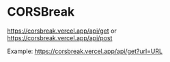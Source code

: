 # CORSBreak
https://corsbreak.vercel.app/api/get
or
https://corsbreak.vercel.app/api/post

Example:
https://corsbreak.vercel.app/api/get?url=URL
